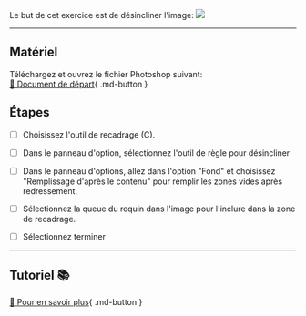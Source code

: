
Le but de cet exercice est de désincliner l'image: 
<img src="images/07_desincliner_contenu_pris_compte.jpg">
***  

## Matériel
Téléchargez et ouvrez le fichier Photoshop suivant:   
[📁 Document de départ](https://tim-montmorency.com/compendium/582-121%E2%80%93illustration-numerique/exercices_photoshop/images/07_desincliner_contenu_pris_compte.jpg){ .md-button }   <br>



## Étapes

- [ ] Choisissez l'outil de recadrage (C).
- [ ] Dans le panneau d'option, sélectionnez l'outil de règle pour désincliner
- [ ] Dans le panneau d'options, allez dans l'option "Fond" et choisissez "Remplissage d'après le contenu" pour remplir les zones vides après redressement.
- [ ] Sélectionnez la queue du requin dans l'image pour l'inclure dans la zone de recadrage.
- [ ] Sélectionnez terminer


***  
## Tutoriel 📚
[📖 Pour en savoir plus](https://cmontmorency365-my.sharepoint.com/:v:/g/personal/flpilote_cmontmorency_qc_ca/Ee3Gmwbq6xFCjD5qV47wwKYBtD_Fjw86v87ejTjPlIOnXQ?nav=eyJyZWZlcnJhbEluZm8iOnsicmVmZXJyYWxBcHAiOiJPbmVEcml2ZUZvckJ1c2luZXNzIiwicmVmZXJyYWxBcHBQbGF0Zm9ybSI6IldlYiIsInJlZmVycmFsTW9kZSI6InZpZXciLCJyZWZlcnJhbFZpZXciOiJNeUZpbGVzTGlua0NvcHkifX0&e=GY50o7){ .md-button }   <br>



